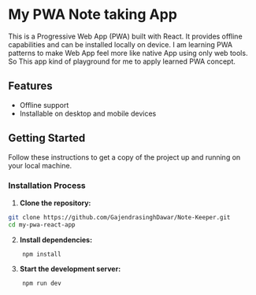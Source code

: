 # My PWA Note taking App

This is a Progressive Web App (PWA) built with React. It provides offline capabilities and can be installed locally on device. I am learning PWA patterns to make Web App feel more like native App using only web tools. So This app kind of playground for me to apply learned PWA concept.

## Features

- Offline support
- Installable on desktop and mobile devices

## Getting Started

Follow these instructions to get a copy of the project up and running on your local machine.

### Installation Process

1. **Clone the repository:**

```bash
git clone https://github.com/GajendrasinghDawar/Note-Keeper.git
cd my-pwa-react-app
```

2. **Install dependencies:**

```bash
    npm install
```

3. **Start the development server:**
```bash
    npm run dev 
```